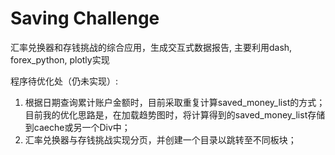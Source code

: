# Saving Challenge
汇率兑换器和存钱挑战的综合应用，生成交互式数据报告, 主要利用dash, forex_python, plotly实现


程序待优化处（仍未实现）:
1. 根据日期查询累计账户金额时，目前采取重复计算saved_money_list的方式；目前我的优化思路是，在加载趋势图时，将计算得到的saved_money_list存储到caeche或另一个Div中；
2. 汇率兑换器与存钱挑战实现分页，并创建一个目录以跳转至不同板块；
